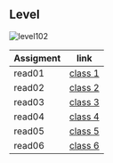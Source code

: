 

## Level  

![level102](https://upload.wikimedia.org/wikipedia/commons/thumb/4/43/DW102-PL.svg/1200px-DW102-PL.svg.png)


| Assigment        | link                            |
| -----------------| --------------------------------|
| read01           | [class 1](level-102/read01.md)  |
| read02           | [class 2](level-102/read02.md)  | 
| read03           | [class 3](level-102/read03.md)  |
| read04           | [class 4](level-102/read04.md)  |
| read05           | [class 5](level-102/read05.md)  |
| read06           | [class 6](level-102/read06.md)  |
